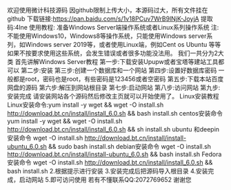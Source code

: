 欢迎使用微计科技源码
因github限制上传大小，本源码过大，所有文件挂在github 下载链接:https://pan.baidu.com/s/1v18PCuv7WrB9lNjK-JoyjA 提取码:4lne
使用教程:
准备Windows Server端操作系统或者Linux系列操作系统
注:不能使用Windows10，Windows8等操作系统，只能使用Windows server系列，如Windows server 2019等，或者使用Linux端，例如Cent os Ubuntu 等等 如果不按要求使用这些系统，会发生错误或者很多功能没法用。
我们一共分为2大类
首先讲解Windows Server教程
第一步:下载安装Upupw或者宝塔等建站工具都可以
第二步:安装
第三步:创建一个数据库和一个网站
第四步:设置好数据库密码 一般都是root，密码也是root，有些密码是123456或者空密码
第五步:下载本站百度网盘的源码
第六步:解压到网站根目录
第七步:启动网站
第八步:访问网站
第九步:安装完成 请安装网站各个源码然后修改主页就可以开始使用了。
Linux安装教程
Linux安装命令:yum install -y wget && wget -O install.sh http://download.bt.cn/install/install_6.0.sh && bash install.sh
centos安装命令yum install -y wget && wget -O install.sh http://download.bt.cn/install/install_6.0.sh && sh install.sh
ubuntu 和deepin安装命令
wget -O install.sh http://download.bt.cn/install/install-ubuntu_6.0.sh && sudo bash install.sh
debian安装命令
wget -O install.sh http://download.bt.cn/install/install-ubuntu_6.0.sh && bash install.sh
Fedora安装命令
wget -O install.sh http://download.bt.cn/install/install_6.0.sh && bash install.sh
2.根据提示进行安装
3.安装完成后把源码导入根目录
4.安装完成，启动网站
5.即可访问使用
若有不懂联系QQ:2072769652
谢谢您